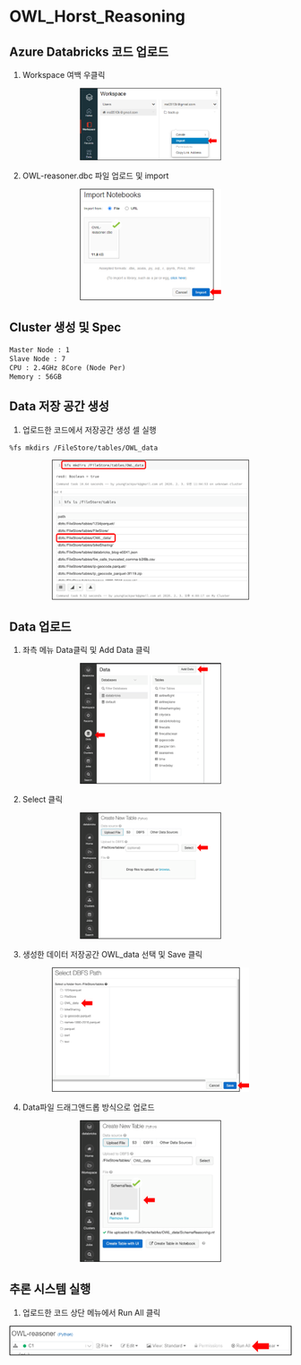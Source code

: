 # OWL_Horst_Reasoning

## Azure Databricks 코드 업로드

1. Workspace 여백 우클릭

<center><img src="image/import1.png" width="50%" height="50%"></center>

2. OWL-reasoner.dbc 파일 업로드 및 import

<center><img src="image/import2.png" width="50%" height="50%"></center>

## Cluster 생성 및 Spec
```
Master Node : 1
Slave Node : 7
CPU : 2.4GHz 8Core (Node Per)
Memory : 56GB
```
## Data 저장 공간 생성
1. 업로드한 코드에서 저장공간 생성 셀 실행
```
%fs mkdirs /FileStore/tables/OWL_data
```
<center><img src="image/dataSpace.png" width="70%" height="70%"></center>

## Data 업로드
1. 좌측 메뉴 Data클릭 및 Add Data 클릭

<center><img src="image/dataUpload1.png" width="50%" height="50%"></center>

2. Select 클릭

<center><img src="image/dataUpload2.png" width="50%" height="50%"></center>

3. 생성한 데이터 저장공간 OWL_data 선택 및 Save 클릭

<center><img src="image/dataUpload3.png" width="70%" height="70%"></center>

4. Data파일 드래그앤드롭 방식으로 업로드

<center><img src="image/dataUpload4.png" width="50%" height="50%"></center>

## 추론 시스템 실행
1. 업로드한 코드 상단 메뉴에서 Run All 클릭

![](image/run.png)

